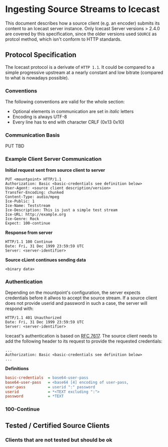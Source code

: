 # Ingesting Source Streams to Icecast

This document describes how a source client (e.g. an encoder) submits its 
content to an Icecast server instance. Only Icecast Server versions > 2.4.0 are 
covered by this specification, since the older versions used `SOURCE` as protcol
method, which isn't conform to HTTP standards.

## Protocol Specification

The Icecast protocol is a derivate of `HTTP 1.1`. It could be compared to a simple 
progressive upstream at a nearly constant and low bitrate (compared to what is 
nowadays possible).

### Conventions
The following conventions are valid for the whole section:
* Optional elements in communication are set in *italic* letters
* Encoding is always UTF-8
* Every line has to end with character CRLF (0x13 0x10)

### Communication Basis

PUT
TBD

### Example Client Server Communication 

**Initial request sent from source client to server**
```http
PUT <mountpoint> HTTP/1.1
Authorization: Basic <basic-credentials see definition below>
User-Agent: <source client description/version>
Transfer-Encoding: chunked
Content-Type: audio/mpeg
Ice-Public: 1
Ice-Name: Teststream
Ice-Description: This is just a simple test stream
Ice-URL: http://example.org
Ice-Genre: Rock
Expect: 100-continue
```
**Response from server**
```http
HTTP/1.1 100 Continue
Date: Fri, 31 Dec 1999 23:59:59 UTC
Server: <server-identifier>
```
**Source cLient continues sending data**
```http
<binary data>
```

### Authentication
Depending on the mountpoint's configuration, the server expects credentials 
before it allwos to accept the source stream. If a source client does not provide
userid and password in such a case, the server will respond with:

```http
HTTP/1.1 401 Unauthorized
Date: Fri, 31 Dec 1999 23:59:59 UTC
Server: <server-identifier>
```

Icecast's authentication is based on [RFC 7617][rfc7617]. The source client needs to 
add the following header to its request to provide the requested credentials:

```http
...
Authorization: Basic <basic-credentials see definition below>
...
```
**Definitions**
```ini
basic-credentials  = base64-user-pass
base64-user-pass   = <base64 [4] encoding of user-pass,
user-pass          = userid ":" password
userid             = *<TEXT excluding ":">
password           = *TEXT
```

### 100-Continue


## Tested / Certified Source Clients

### Clients that are not tested but should be ok

[rfc7617]: https://tools.ietf.org/html/rfc7617
